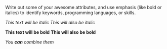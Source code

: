 Write out some of your awesome attributes, and use emphasis (like bold or italics) to identify keywords, programming languages, or skills.


 *This text will be italic*
_This will also be italic_

**This text will be bold**
__This will also be bold__

_You **can** combine them_
